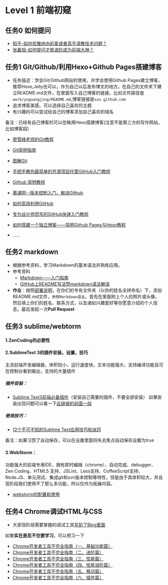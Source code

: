# Level 1 前端初窥

## 任务0 如何提问

+ [知乎-如何优雅地向前辈或者高手请教技术问题？][1]
+ [张鑫旭-如何提问才能进阶成为前端大神？][2]

## 任务1 Git/Github/利用Hexo+Github Pages搭建博客

+ 任务描述：学会Git/Github网站的使用，并学会使用Github Pages建立博客，推荐Hexo,Jelly也可以，作为自己以后发布博文的地方。在自己的文件夹下建立README.md文件，在里面写入自己博客的链接。比如文件路径是`work/yuguangjing/README.md`,博客链接是`xxx.github.com`
+ 追求博客美感。可以选择自己喜欢的主题
+ 有兴趣的可以尝试给自己的博客添加自己喜欢的域名

备注：已经有自己博客的可以忽略用Hexo搭建博客(注意不是第三方的写作网站，比如博客园）

+ [廖雪峰老师的Git教程][3]
+ [Git简明指南][4]
+ [图解Git][5]
+ [手把手教你最简单的开源项目托管GitHub入门教程][6]
+ [Github 简明教程][7]
+ [慕课网--版本控制入门，搬进Github][8]
+ [如何高效利用GitHub][9]
+ [专为设计师而写的GitHub快速入门教程][10]
+ [如何搭建一个独立博客——简明Github Pages与Hexo教程][11]
+ ......





  [1]: https://www.zhihu.com/question/25464141
  [2]: http://www.zhangxinxu.com/wordpress/2015/05/how-to-ask-web-front-question/
  [3]: http://www.liaoxuefeng.com/wiki/0013739516305929606dd18361248578c67b8067c8c017b000/
  [4]: http://www.bootcss.com/p/git-guide/
  [5]: http://marklodato.github.io/visual-git-guide/index-zh-cn.html
  [6]: http://jingyan.baidu.com/article/f7ff0bfc7181492e27bb1360.html
  [7]: http://www.runoob.com/w3cnote/git-guide.html
  [8]: http://www.imooc.com/learn/390
  [9]: http://www.yangzhiping.com/tech/github.html
  [10]: http://www.ui.cn/detail/20957.html
  [11]: http://www.jianshu.com/p/05289a4bc8b2

## 任务2   markdown	
+ 根据参考资料，学习Markdown的基本语法并熟练应用。
+ 参考资料
	- [Markdown——入门指南](http://www.jianshu.com/p/1e402922ee32/)
	- [GitHub上README写法暨markdown语法解读](http://www.tuicool.com/articles/zIJrEjn)
+  **作业**：按照[部署说明](https://github.com/CQUPTBee/FE-Study)，在你们的专有文件夹（以你的姓名全拼命名）下，添加README.md文件，`参照Markdown语法`，首先在里面附上个人的照片或头像，然后填上你们的姓名、联系方式，以及诸如兴趣爱好等你愿意介绍的个人信息。最后发起一次**Pull Request**  

## 任务3   sublime/webtorm

#### 1.ZenCoding的必要性

#### 2.SublimeText 3的插件安装，设置，技巧

主流前端开发编辑器，体积较小，运行速度快，文本功能强大，支持编译功能且可在控制台看到输出，支持的大量插件

##### 插件安装：
+ [Sublime Text3前端必备插件](http://www.jianshu.com/p/edbc2a13494b)（安装自己需要的插件，不要全部安装）
如果安装出现问题可以看一下[此链接的前面一段](http://www.jianshu.com/p/3cb5c6f2421c/#)
##### 使用技巧：
+ [12个不可不知的Sublime Text应用技巧和诀窍 ](https://segmentfault.com/a/1190000000505218)

备注：如果习惯了自动保存，可以在设置里面将失去焦点自动保存设置为true

#### 3.WebStorm：
功能强大的前端专用IDE，拥有即时编辑（chrome）、自动完成、debugger、Zen Coding、HTML5 支持、JSLint、Less支持、CoffeeScript支持、Node.JS、单元测试、集成git和svn版本控制等特性，但是由于其体积较大，并且现阶段我们使用不了那么多功能，所以仅作为拓展内容。

+ [webstorm的配置和使用](http://www.jianshu.com/p/f72dfac254ac)

## 任务4   Chrome调试HTML与CSS

+ 大家现阶段需要掌握的调试工具[写到了Blog里面](http://879479119.github.io/2016/07/25/chrome%E5%BC%80%E5%8F%91%E8%80%85%E5%B7%A5%E5%85%B7%E4%B8%AD%E7%9A%84HTML%E4%B8%8ECSS%E8%B0%83%E8%AF%95/)

如果**实在是忍不住要学习**，可以预习一下

+ [Chrome开发者工具不完全指南（一、基础功能篇）](http://web.jobbole.com/82558/)
+ [Chrome开发者工具不完全指南（二、进阶篇）](http://web.jobbole.com/82562/)
+ [Chrome开发者工具不完全指南（三、性能篇）](http://web.jobbole.com/82576/)
+ [Chrome开发者工具不完全指南（四、性能进阶篇）](http://web.jobbole.com/82590/)
+ [Chrome开发者工具不完全指南（五、移动篇）](http://web.jobbole.com/82612/)
+ [Chrome开发者工具不完全指南（六、插件篇）](http://web.jobbole.com/82701/)
